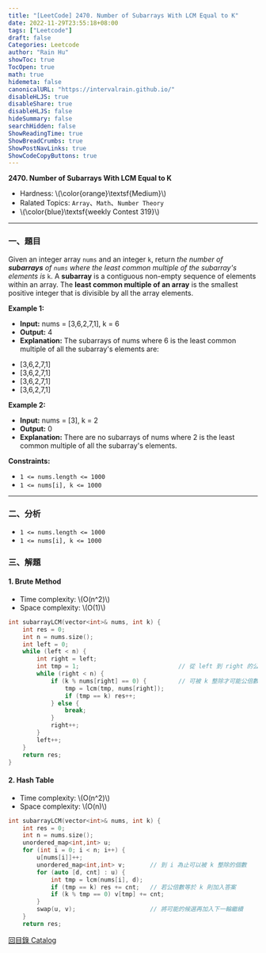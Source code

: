 ```yaml
---
title: "[LeetCode] 2470. Number of Subarrays With LCM Equal to K"
date: 2022-11-29T23:55:18+08:00
tags: ["Leetcode"]
draft: false
Categories: Leetcode
author: "Rain Hu"
showToc: true
TocOpen: true
math: true
hidemeta: false
canonicalURL: "https://intervalrain.github.io/"
disableHLJS: true
disableShare: true
disableHLJS: false
hideSummary: false
searchHidden: false
ShowReadingTime: true
ShowBreadCrumbs: true
ShowPostNavLinks: true
ShowCodeCopyButtons: true
---
```

**2470. Number of Subarrays With LCM Equal to K**
+ Hardness: \\(\color{orange}\textsf{Medium}\\)
+ Ralated Topics: `Array`、`Math`、`Number Theory`
+ \\(\color{blue}\textsf{weekly Contest 319}\\)
---
### 一、題目
Given an integer array `nums` and an integer `k`, return *the number of ***subarrays*** of `nums` where the least common multiple of the subarray's elements is* `k`.
A **subarray** is a contiguous non-empty sequence of elements within an array.
The **least common multiple of an array** is the smallest positive integer that is divisible by all the array elements.

**Example 1:**  
+ **Input:** nums = [3,6,2,7,1], k = 6
+ **Output:** 4
+ **Explanation:** The subarrays of nums where 6 is the least common multiple of all the subarray's elements are:  
- [3,6,2,7,1]  
- [3,6,2,7,1]  
- [3,6,2,7,1]  
- [3,6,2,7,1]  

**Example 2:**
+ **Input:** nums = [3], k = 2
+ **Output:** 0
+ **Explanation:** There are no subarrays of nums where 2 is the least common multiple of all the subarray's elements.

**Constraints:**
+ `1 <= nums.length <= 1000`
+ `1 <= nums[i], k <= 1000`

---

### 二、分析
+ `1 <= nums.length <= 1000`
+ `1 <= nums[i], k <= 1000`

### 三、解題
#### 1. Brute Method
+ Time complexity: \\(O(n^2)\\)
+ Space complexity: \\(O(1)\\)
```C++
int subarrayLCM(vector<int>& nums, int k) {
    int res = 0;
    int n = nums.size();
    int left = 0;
    while (left < n) {
        int right = left;
        int tmp = 1;                            // 從 left 到 right 的公倍數
        while (right < n) {
            if (k % nums[right] == 0) {         // 可被 k 整除才可能公倍數為 k
                tmp = lcm(tmp, nums[right]);
                if (tmp == k) res++;
            } else {
                break;
            }
            right++;
        }
        left++;
    }
    return res;
}
```
#### 2. Hash Table
+ Time complexity: \\(O(n^2)\\)
+ Space complexity: \\(O(n)\\)
```C++
int subarrayLCM(vector<int>& nums, int k) {
    int res = 0;
    int n = nums.size();
    unordered_map<int,int> u;
    for (int i = 0; i < n; i++) {
        u[nums[i]]++;
        unordered_map<int,int> v;       // 到 i 為止可以被 k 整除的個數  
        for (auto [d, cnt] : u) {
            int tmp = lcm(nums[i], d);
            if (tmp == k) res += cnt;   // 若公倍數等於 k 則加入答案
            if (k % tmp == 0) v[tmp] += cnt;
        }
        swap(u, v);                     // 將可能的候選再加入下一輪繼續
    }
    return res;
```
[回目錄 Catalog](/posts/leetcode)